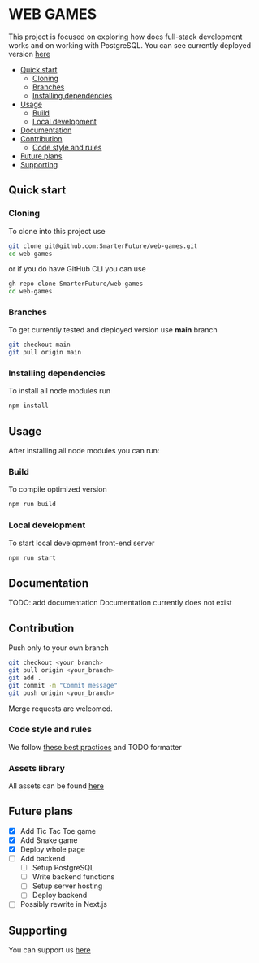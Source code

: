 # WEB GAMES

This project is focused on exploring how does full-stack development works and on working with PostgreSQL. You can see currently deployed version [here](http://web-games.surge.sh/)

- [Quick start](#quick-start)
    - [Cloning](#cloning)
    - [Branches](#branches)
    - [Installing dependencies](#installing-dependencies)
- [Usage](#usage)
    - [Build](#build)
    - [Local development](#local-development)
- [Documentation](#documentation)
- [Contribution](#Contribution)
    - [Code style and rules](#code-style-and-rules)
- [Future plans](#future-plans)
- [Supporting](#supporting)


## Quick start
### Cloning
To clone into this project use
```bash
git clone git@github.com:SmarterFuture/web-games.git
cd web-games
```
or if you do have GitHub CLI you can use
```bash
gh repo clone SmarterFuture/web-games
cd web-games
```

### Branches
To get currently tested and deployed version use **main** branch
```bash
git checkout main
git pull origin main
```

### Installing dependencies
To install all node modules run
```bash
npm install
```

## Usage
After installing all node modules you can run:

### Build
To compile optimized version
```bash
npm run build
```

### Local development
To start local development front-end server
```bash
npm run start
```

## Documentation
TODO: add documentation
Documentation currently does not exist

## Contribution
Push only to your own branch
```bash
git checkout <your_branch>
git pull origin <your_branch>
git add .
git commit -m "Commit message"
git push origin <your_branch>
```
Merge requests are welcomed.

### Code style and rules
We follow [these best practices](https://medium.com/@warkiringoda/typescript-best-practices-2021-a58aee199661) and TODO formatter

### Assets library
All assets can be found [here](https://photos.app.goo.gl/hTfLajd9mGdzwqEc6)

## Future plans
- [x] Add Tic Tac Toe game
- [x] Add Snake game
- [x] Deploy whole page
- [ ] Add backend
    - [ ] Setup PostgreSQL
    - [ ] Write backend functions
    - [ ] Setup server hosting
    - [ ] Deploy backend
- [ ] Possibly rewrite in Next.js

## Supporting

You can support us [here](https://www.buymeacoffee.com/smarterfuture)
